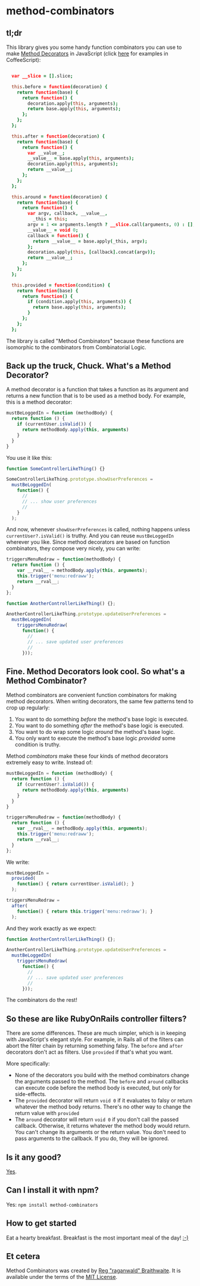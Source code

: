 method-combinators
==================

tl;dr
---

This library gives you some handy function combinators you can use to make [Method Decorators] in JavaScript (click [here](/raganwald/method-combinators/blob/master/README.md) for examples in CoffeeScript):

[Method Decorators]: https://github.com/raganwald/homoiconic/blob/master/2012/08/method-decorators-and-combinators-in-coffeescript.md#method-combinators-in-coffeescript "Method Decorators in CoffeeScript"

```coffeescript

  var __slice = [].slice;

  this.before = function(decoration) {
    return function(base) {
      return function() {
        decoration.apply(this, arguments);
        return base.apply(this, arguments);
      };
    };
  };

  this.after = function(decoration) {
    return function(base) {
      return function() {
        var __value__;
        __value__ = base.apply(this, arguments);
        decoration.apply(this, arguments);
        return __value__;
      };
    };
  };

  this.around = function(decoration) {
    return function(base) {
      return function() {
        var argv, callback, __value__,
          _this = this;
        argv = 1 <= arguments.length ? __slice.call(arguments, 0) : [];
        __value__ = void 0;
        callback = function() {
          return __value__ = base.apply(_this, argv);
        };
        decoration.apply(this, [callback].concat(argv));
        return __value__;
      };
    };
  };

  this.provided = function(condition) {
    return function(base) {
      return function() {
        if (condition.apply(this, arguments)) {
          return base.apply(this, arguments);
        }
      };
    };
  };


```

The library is called "Method Combinators" because these functions are isomorphic to the combinators from Combinatorial Logic.

Back up the truck, Chuck. What's a Method Decorator?
---

A method decorator is a function that takes a function as its argument and returns a new function that is to be used as a method body. For example, this is a method decorator:

```javascript
mustBeLoggedIn = function (methodBody) {
  return function () {
    if (currentUser.isValid()) {
      return methodBody.apply(this, arguments)
    }
  }
}
```

You use it like this:

```javascript
function SomeControllerLikeThing() {}

SomeControllerLikeThing.prototype.showUserPreferences =
  mustBeLoggedIn(
    function() {
      //
      // ... show user preferences
      //
    }
  );
```

And now, whenever `showUserPreferences` is called, nothing happens unless `currentUser?.isValid()` is truthy. And you can reuse `mustBeLoggedIn` wherever you like. Since method decorators are based on function combinators, they compose very nicely, you can write:

```javascript
triggersMenuRedraw = function(methodBody) {
  return function () {
    var __rval__ = methodBody.apply(this, arguments);
    this.trigger('menu:redraww');
    return __rval__;
  }
};

function AnotherControllerLikeThing() {};

AnotherControllerLikeThing.prototype.updateUserPreferences =
  mustBeLoggedIn(
    triggersMenuRedraw(
      function() {
        //
        // ... save updated user preferences
        //
      }));
```

Fine. Method Decorators look cool. So what's a Method Combinator?
---

Method combinators are convenient function combinators for making method decorators. When writing decorators, the same few patterns tend to crop up regularly:

1. You want to do something *before* the method's base logic is executed.
2. You want to do something *after* the method's base logic is executed.
3. You want to do wrap some logic *around* the method's base logic.
4. You only want to execute the method's base logic *provided* some condition is truthy.

Method *combinators* make these four kinds of method decorators extremely easy to write. Instead of:

```javascript
mustBeLoggedIn = function (methodBody) {
  return function () {
    if (currentUser?.isValid()) {
      return methodBody.apply(this, arguments)
    }
  }
}

triggersMenuRedraw = function(methodBody) {
  return function () {
    var __rval__ = methodBody.apply(this, arguments);
    this.trigger('menu:redraww');
    return __rval__;
  }
};
```

We write:

```javascript
mustBeLoggedIn =
  provided(
    function() { return currentUser.isValid(); }
  );

triggersMenuRedraw = 
  after(
    function() { return this.trigger('menu:redraww'); }
  );
```

And they work exactly as we expect:

```javascript
function AnotherControllerLikeThing() {};

AnotherControllerLikeThing.prototype.updateUserPreferences =
  mustBeLoggedIn(
    triggersMenuRedraw(
      function() {
        //
        // ... save updated user preferences
        //
      }));
```

The combinators do the rest!

So these are like RubyOnRails controller filters?
---

There are some differences. These are much simpler, which is in keeping with JavaScript's elegant style. For example, in Rails all of the filters can abort the filter chain by returning something falsy. The `before` and `after` decorators don't act as filters. Use `provided` if that's what you want.

More specifically:

* None of the decorators you build with the method combinators change the arguments passed to the method. The `before` and `around` callbacks can execute code before the method body is executed, but only for side-effects.
* The `provided` decorator will return `void 0` if it evaluates to falsy or return whatever the method body returns. There's no other way to change the return value with `provided`
* The `around` decorator will return `void 0` if you don't call the passed callback. Otherwise, it returns whatever the method body would return. You can't change its arguments or the return value. You don't need to pass arguments to the callback. If you do, they will be ignored.

Is it any good?
---

[Yes][y].

[y]: http://news.ycombinator.com/item?id=3067434

[js]: https://github.com/raganwald/method-combinators/blob/master/lib/method-combinators.js

Can I install it with npm?
---

Yes: `npm install method-combinators`

How to get started
---

Eat a hearty breakfast. Breakfast is the most important meal of the day! [:-)](https://github.com/facebook/javelin/)

Et cetera
---

Method Combinators was created by [Reg "raganwald" Braithwaite][raganwald]. It is available under the terms of the [MIT License][lic].

[raganwald]: http://braythwayt.com
[lic]: https://github.com/raganwald/YouAreDaChef/blob/master/license.md